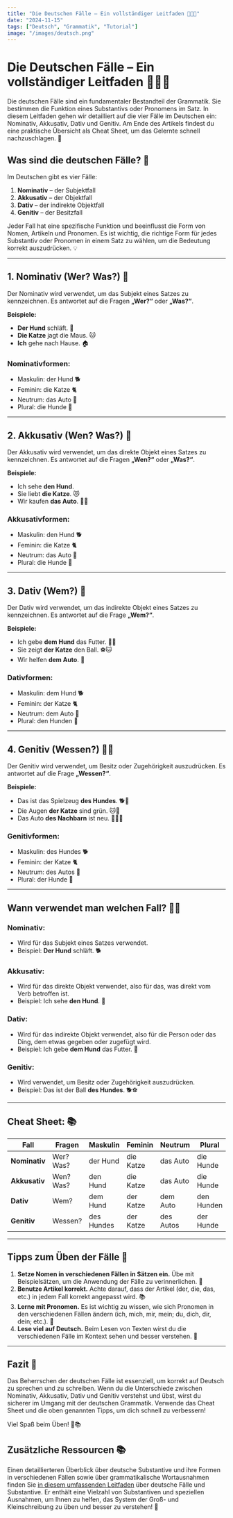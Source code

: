 ```yaml
---
title: "Die Deutschen Fälle – Ein vollständiger Leitfaden 📝🇩🇪"
date: "2024-11-15"
tags: ["Deutsch", "Grammatik", "Tutorial"]
image: "/images/deutsch.png"
---
```


# **Die Deutschen Fälle – Ein vollständiger Leitfaden** 📝🇩🇪

Die deutschen Fälle sind ein fundamentaler Bestandteil der Grammatik. Sie bestimmen die Funktion eines Substantivs oder Pronomens im Satz. In diesem Leitfaden gehen wir detailliert auf die vier Fälle im Deutschen ein: Nominativ, Akkusativ, Dativ und Genitiv. Am Ende des Artikels findest du eine praktische Übersicht als Cheat Sheet, um das Gelernte schnell nachzuschlagen. 🚀

## **Was sind die deutschen Fälle?** 🤔

Im Deutschen gibt es vier Fälle:

1. **Nominativ** – der Subjektfall
2. **Akkusativ** – der Objektfall
3. **Dativ** – der indirekte Objektfall
4. **Genitiv** – der Besitzfall

Jeder Fall hat eine spezifische Funktion und beeinflusst die Form von Nomen, Artikeln und Pronomen. Es ist wichtig, die richtige Form für jedes Substantiv oder Pronomen in einem Satz zu wählen, um die Bedeutung korrekt auszudrücken. 💡

---

## **1. Nominativ (Wer? Was?)** 💬

Der Nominativ wird verwendet, um das Subjekt eines Satzes zu kennzeichnen. Es antwortet auf die Fragen **„Wer?“** oder **„Was?“**.

**Beispiele:**

- **Der Hund** schläft. 🐶
- **Die Katze** jagt die Maus. 🐱
- **Ich** gehe nach Hause. 🏠

### **Nominativformen:**

- Maskulin: der Hund 🐕
- Feminin: die Katze 🐈
- Neutrum: das Auto 🚗
- Plural: die Hunde 🐩

---

## **2. Akkusativ (Wen? Was?)** 🧐

Der Akkusativ wird verwendet, um das direkte Objekt eines Satzes zu kennzeichnen. Es antwortet auf die Fragen **„Wen?“** oder **„Was?“**.

**Beispiele:**

- Ich sehe **den Hund**.
- Sie liebt **die Katze**. 😻
- Wir kaufen **das Auto**. 🚗🛒

### **Akkusativformen:**

- Maskulin: den Hund 🐕
- Feminin: die Katze 🐈
- Neutrum: das Auto 🚗
- Plural: die Hunde 🐩

---

## **3. Dativ (Wem?)** 🫵

Der Dativ wird verwendet, um das indirekte Objekt eines Satzes zu kennzeichnen. Es antwortet auf die Frage **„Wem?“**.

**Beispiele:**

- Ich gebe **dem Hund** das Futter. 🍖🐶
- Sie zeigt **der Katze** den Ball. ⚽🐱
- Wir helfen **dem Auto**. 🚗

### **Dativformen:**

- Maskulin: dem Hund 🐕
- Feminin: der Katze 🐈
- Neutrum: dem Auto 🚗
- Plural: den Hunden 🐩

---

## **4. Genitiv (Wessen?)** 🤷‍♂️

Der Genitiv wird verwendet, um Besitz oder Zugehörigkeit auszudrücken. Es antwortet auf die Frage **„Wessen?“**.

**Beispiele:**

- Das ist das Spielzeug **des Hundes**. 🐕🧸
- Die Augen **der Katze** sind grün. 🐱👀
- Das Auto **des Nachbarn** ist neu. 🚗👨‍🔧

### **Genitivformen:**

- Maskulin: des Hundes 🐕
- Feminin: der Katze 🐈
- Neutrum: des Autos 🚗
- Plural: der Hunde 🐩

---

## **Wann verwendet man welchen Fall?** 🤷‍♀️

### **Nominativ:**

- Wird für das Subjekt eines Satzes verwendet.
- Beispiel: **Der Hund** schläft. 🐕

### **Akkusativ:**

- Wird für das direkte Objekt verwendet, also für das, was direkt vom Verb betroffen ist.
- Beispiel: Ich sehe **den Hund**. 👀

### **Dativ:**

- Wird für das indirekte Objekt verwendet, also für die Person oder das Ding, dem etwas gegeben oder zugefügt wird.
- Beispiel: Ich gebe **dem Hund** das Futter. 🍖

### **Genitiv:**

- Wird verwendet, um Besitz oder Zugehörigkeit auszudrücken.
- Beispiel: Das ist der Ball **des Hundes**. 🐕⚽

---

## **Cheat Sheet: 📚**

| **Fall**      | **Fragen** | **Maskulin** | **Feminin** | **Neutrum** | **Plural** |
| ------------- | ---------- | ------------ | ----------- | ----------- | ---------- |
| **Nominativ** | Wer? Was?  | der Hund     | die Katze   | das Auto    | die Hunde  |
| **Akkusativ** | Wen? Was?  | den Hund     | die Katze   | das Auto    | die Hunde  |
| **Dativ**     | Wem?       | dem Hund     | der Katze   | dem Auto    | den Hunden |
| **Genitiv**   | Wessen?    | des Hundes   | der Katze   | des Autos   | der Hunde  |

---

## **Tipps zum Üben der Fälle** 💪

1. **Setze Nomen in verschiedenen Fällen in Sätzen ein.** Übe mit Beispielsätzen, um die Anwendung der Fälle zu verinnerlichen. 📝
2. **Benutze Artikel korrekt.** Achte darauf, dass der Artikel (der, die, das, etc.) in jedem Fall korrekt angepasst wird. 📚
3. **Lerne mit Pronomen.** Es ist wichtig zu wissen, wie sich Pronomen in den verschiedenen Fällen ändern (ich, mich, mir, mein; du, dich, dir, dein; etc.). 👥
4. **Lese viel auf Deutsch.** Beim Lesen von Texten wirst du die verschiedenen Fälle im Kontext sehen und besser verstehen. 📖

---

## **Fazit** 🎯

Das Beherrschen der deutschen Fälle ist essenziell, um korrekt auf Deutsch zu sprechen und zu schreiben. Wenn du die Unterschiede zwischen Nominativ, Akkusativ, Dativ und Genitiv verstehst und übst, wirst du sicherer im Umgang mit der deutschen Grammatik. Verwende das Cheat Sheet und die oben genannten Tipps, um dich schnell zu verbessern!

Viel Spaß beim Üben! 🎉📚

## **Zusätzliche Ressourcen** 📚

Einen detaillierteren Überblick über deutsche Substantive und ihre Formen in verschiedenen Fällen sowie über grammatikalische Wortausnahmen finden Sie [in diesem umfassenden Leitfaden](/blogs/liste-wörter) über deutsche Fälle und Substantive. Er enthält eine Vielzahl von Substantiven und speziellen Ausnahmen, um Ihnen zu helfen, das System der Groß- und Kleinschreibung zu üben und besser zu verstehen! 🎉

